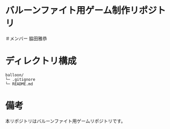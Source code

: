 # バルーンファイト用ゲーム制作リポジトリ

＃メンバー
脇田雅恭</s></s></s></s></s></s></s></s>
</s></s></s></s></s></s></s></s>

# ディレクトリ構成
```
balloon/
└─ .gitignore
└─ README.md
```

# 備考
本リポジトリはバルーンファイト用ゲームリポジトリです。
